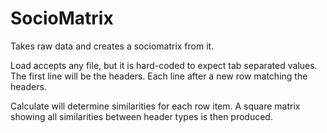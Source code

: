 # SocioMatrix
Takes raw data and creates a sociomatrix from it.

Load accepts any file, but it is hard-coded to expect tab separated values. The first line will be the headers. Each line after a new row matching the headers.

Calculate will determine similarities for each row item. A square matrix showing all similarities between header types is then produced. 
